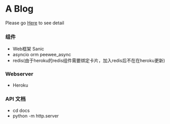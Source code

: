 # A Blog
Please go [Here](https://lome-blog.herokuapp.com/) to see
detail

### 组件
* Web框架 Sanic
* asyncio orm peewee_async
* redis(由于heroku的redis组件需要绑定卡片，加入redis后不在在heroku更新)

### Webserver
* Heroku

### API 文档
* cd docs
* python -m http.server
